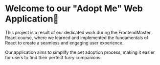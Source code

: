 # Welcome to our "Adopt Me" Web Application🐾
  This project is a result of our dedicated work during the FrontendMaster React course, where we learned and implemented the fundamentals of React to create a seamless and engaging user experience. 
  
  Our application aims to simplify the pet adoption process, making it easier for users to find their perfect furry companions
